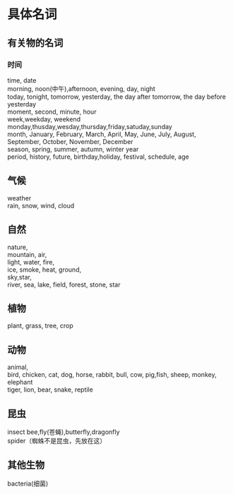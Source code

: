 # 具体名词
## 有关物的名词
### 时间
time, date  
morning, noon(中午),afternoon, evening, day, night  
today, tonight, tomorrow, yesterday, the day after tomorrow, the day before yesterday  
moment, second, minute, hour  
week,weekday, weekend monday,thusday,wesday,thursday,friday,satuday,sunday  
month, January, February, March, April, May, June, July, August, September, October, November, December  
season, spring, summer, autumn, winter
year  
period, history, future, birthday,holiday, festival, schedule, age

## 气候
weather  
rain, snow, wind, cloud

## 自然
nature,  
mountain, air,  
light, water, fire,  
ice, smoke, heat, ground,  
sky,star,  
river, sea, lake,
field, forest, stone, star

## 植物
plant, grass, tree, crop

## 动物
animal,  
bird, chicken, cat, dog, horse, rabbit, bull, cow, pig,fish, sheep, monkey, elephant  
tiger, lion, bear,  snake, reptile

## 昆虫
insect
bee,fly(苍蝇),butterfly,dragonfly  
spider（蜘蛛不是昆虫，先放在这）

## 其他生物
bacteria(细菌)
